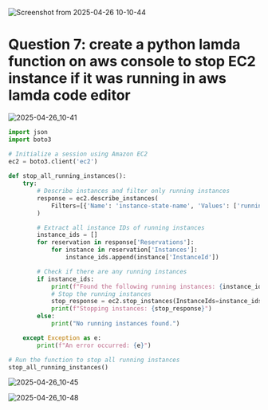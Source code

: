 
![Screenshot from 2025-04-26 10-10-44](https://github.com/user-attachments/assets/f016b3eb-71e2-40cb-8931-256dfd13dcb5)


# Question 7: create a python lamda function on aws console to stop EC2 instance if it was running in aws lamda code editor


![2025-04-26_10-41](https://github.com/user-attachments/assets/aabd93dc-62af-411d-a0d1-b9cb79769304)

```python
import json
import boto3

# Initialize a session using Amazon EC2
ec2 = boto3.client('ec2')
 
def stop_all_running_instances():
    try:
        # Describe instances and filter only running instances
        response = ec2.describe_instances(
            Filters=[{'Name': 'instance-state-name', 'Values': ['running']}]
        )

        # Extract all instance IDs of running instances
        instance_ids = []
        for reservation in response['Reservations']:
            for instance in reservation['Instances']:
                instance_ids.append(instance['InstanceId'])

        # Check if there are any running instances
        if instance_ids:
            print(f"Found the following running instances: {instance_ids}")
            # Stop the running instances
            stop_response = ec2.stop_instances(InstanceIds=instance_ids)
            print(f"Stopping instances: {stop_response}")
        else:
            print("No running instances found.")

    except Exception as e:
        print(f"An error occurred: {e}")

# Run the function to stop all running instances
stop_all_running_instances()

```

![2025-04-26_10-45](https://github.com/user-attachments/assets/2ce86b21-ff74-42cc-a666-d64556e74269)

![2025-04-26_10-48](https://github.com/user-attachments/assets/c83ba02c-b53b-494c-a4dc-35ab1e7f2d19)


